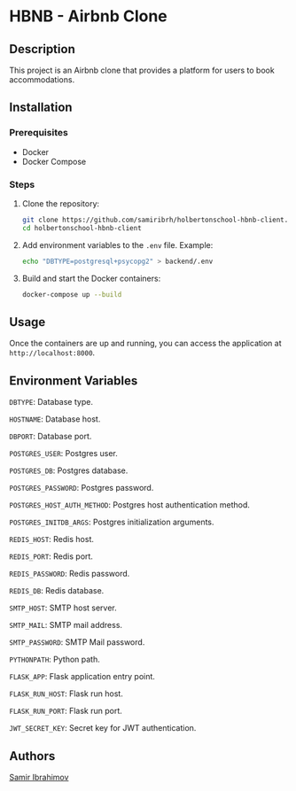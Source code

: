 # HBNB - Airbnb Clone

## Description

This project is an Airbnb clone that provides a platform for users to book accommodations. 


## Installation

### Prerequisites

- Docker
- Docker Compose

### Steps

1. Clone the repository:

    ```bash
    git clone https://github.com/samiribrh/holbertonschool-hbnb-client.git
    cd holbertonschool-hbnb-client
    ```
2. Add environment variables to the `.env` file. Example:

    ```bash
    echo "DBTYPE=postgresql+psycopg2" > backend/.env
    ```

3. Build and start the Docker containers:

    ```bash
    docker-compose up --build
    ```

## Usage

Once the containers are up and running, you can access the application at `http://localhost:8000`.

## Environment Variables

`DBTYPE`: Database type.  

`HOSTNAME`: Database host.  

`DBPORT`: Database port.  

`POSTGRES_USER`: Postgres user.  

`POSTGRES_DB`: Postgres database.  

`POSTGRES_PASSWORD`: Postgres password.  

`POSTGRES_HOST_AUTH_METHOD`: Postgres host authentication method.  

`POSTGRES_INITDB_ARGS`: Postgres initialization arguments.

`REDIS_HOST`: Redis host.

`REDIS_PORT`: Redis port.

`REDIS_PASSWORD`: Redis password.

`REDIS_DB`: Redis database.

`SMTP_HOST`: SMTP host server.

`SMTP_MAIL`: SMTP mail address.

`SMTP_PASSWORD`: SMTP Mail password.

`PYTHONPATH`: Python path.  

`FLASK_APP`: Flask application entry point.  

`FLASK_RUN_HOST`: Flask run host.  

`FLASK_RUN_PORT`: Flask run port.  

`JWT_SECRET_KEY`: Secret key for JWT authentication.  

## Authors

[Samir Ibrahimov](https://www.linkedin.com/in/samiribrh/)
